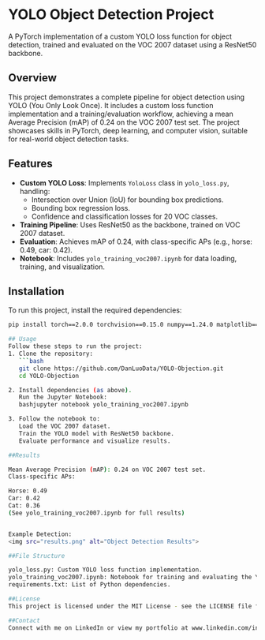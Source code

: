 # YOLO Object Detection Project

A PyTorch implementation of a custom YOLO loss function for object detection, trained and evaluated on the VOC 2007 dataset using a ResNet50 backbone.

## Overview
This project demonstrates a complete pipeline for object detection using YOLO (You Only Look Once). It includes a custom loss function implementation and a training/evaluation workflow, achieving a mean Average Precision (mAP) of 0.24 on the VOC 2007 test set. The project showcases skills in PyTorch, deep learning, and computer vision, suitable for real-world object detection tasks.

## Features
- **Custom YOLO Loss**: Implements `YoloLoss` class in `yolo_loss.py`, handling:
  - Intersection over Union (IoU) for bounding box predictions.
  - Bounding box regression loss.
  - Confidence and classification losses for 20 VOC classes.
- **Training Pipeline**: Uses ResNet50 as the backbone, trained on VOC 2007 dataset.
- **Evaluation**: Achieves mAP of 0.24, with class-specific APs (e.g., horse: 0.49, car: 0.42).
- **Notebook**: Includes `yolo_training_voc2007.ipynb` for data loading, training, and visualization.

## Installation
To run this project, install the required dependencies:

```bash
pip install torch==2.0.0 torchvision==0.15.0 numpy==1.24.0 matplotlib==3.7.0 opencv-python==4.7.0

## Usage
Follow these steps to run the project:
1. Clone the repository:
   ```bash
   git clone https://github.com/DanLuoData/YOLO-Objection.git
   cd YOLO-Objection

2. Install dependencies (as above).
   Run the Jupyter Notebook:
   bashjupyter notebook yolo_training_voc2007.ipynb

3. Follow the notebook to:
   Load the VOC 2007 dataset.
   Train the YOLO model with ResNet50 backbone.
   Evaluate performance and visualize results.

##Results

Mean Average Precision (mAP): 0.24 on VOC 2007 test set.
Class-specific APs:

Horse: 0.49
Car: 0.42
Cat: 0.36
(See yolo_training_voc2007.ipynb for full results)


Example Detection:
<img src="results.png" alt="Object Detection Results">

##File Structure

yolo_loss.py: Custom YOLO loss function implementation.
yolo_training_voc2007.ipynb: Notebook for training and evaluating the YOLO model.
requirements.txt: List of Python dependencies.

##License
This project is licensed under the MIT License - see the LICENSE file for details.

##Contact
Connect with me on LinkedIn or view my portfolio at www.linkedin.com/in/dan-luo-3b49732b3.

